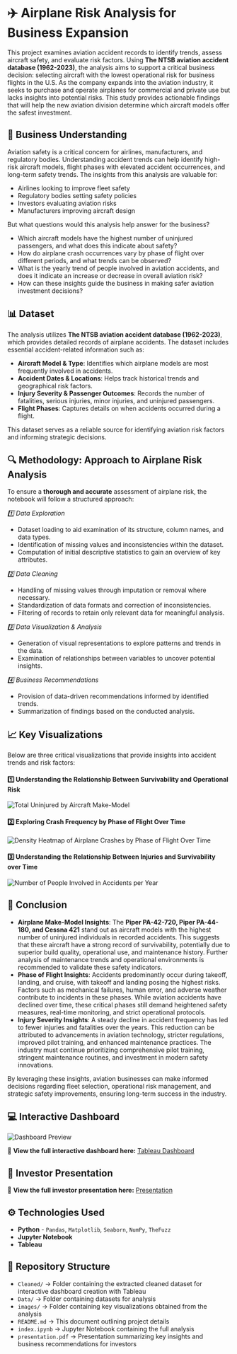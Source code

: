 # ✈️ Airplane Risk Analysis for Business Expansion

This project examines aviation accident records to identify trends, assess aircraft safety, and evaluate risk factors. Using **The NTSB aviation accident database (1962-2023)**, the analysis aims to support a critical business decision: selecting aircraft with the lowest operational risk for business flights in the U.S. As the company expands into the aviation industry, it seeks to purchase and operate airplanes for commercial and private use but lacks insights into potential risks. This study provides actionable findings that will help the new aviation division determine which aircraft models offer the safest investment.

## 💼 Business Understanding

Aviation safety is a critical concern for airlines, manufacturers, and regulatory bodies. Understanding accident trends can help identify high-risk aircraft models, flight phases with elevated accident occurrences, and long-term safety trends. The insights from this analysis are valuable for:

- Airlines looking to improve fleet safety
- Regulatory bodies setting safety policies
- Investors evaluating aviation risks
- Manufacturers improving aircraft design

But what questions would this analysis help answer for the business?

- Which aircraft models have the highest number of uninjured passengers, and what does this indicate about safety?
- How do airplane crash occurrences vary by phase of flight over different periods, and what trends can be observed?
- What is the yearly trend of people involved in aviation accidents, and does it indicate an increase or decrease in overall aviation risk?
- How can these insights guide the business in making safer aviation investment decisions?

## 📊 Dataset

The analysis utilizes **The NTSB aviation accident database (1962-2023)**, which provides detailed records of airplane accidents. The dataset includes essential accident-related information such as:

- **Aircraft Model & Type**: Identifies which airplane models are most frequently involved in accidents.
- **Accident Dates & Locations**: Helps track historical trends and geographical risk factors.
- **Injury Severity & Passenger Outcomes**: Records the number of fatalities, serious injuries, minor injuries, and uninjured passengers.
- **Flight Phases**: Captures details on when accidents occurred during a flight.

This dataset serves as a reliable source for identifying aviation risk factors and informing strategic decisions.

## 🔍 Methodology: Approach to Airplane Risk Analysis  

To ensure a **thorough and accurate** assessment of airplane risk, the notebook will follow a structured approach:  

*1️⃣ Data Exploration*  
- Dataset loading to aid examination of its structure, column names, and data types.  
- Identification of missing values and inconsistencies within the dataset.  
- Computation of initial descriptive statistics to gain an overview of key attributes.  

*2️⃣ Data Cleaning*  
- Handling of missing values through imputation or removal where necessary.  
- Standardization of data formats and correction of inconsistencies.  
- Filtering of records to retain only relevant data for meaningful analysis.  

*3️⃣ Data Visualization & Analysis*  
- Generation of visual representations to explore patterns and trends in the data.   
- Examination of relationships between variables to uncover potential insights.  

*4️⃣ Business Recommendations*
- Provision of data-driven recommendations informed by identified trends.  
- Summarization of findings based on the conducted analysis.  


## 📈 Key Visualizations

Below are three critical visualizations that provide insights into accident trends and risk factors:

#### 1️⃣ Understanding the Relationship Between Survivability and Operational Risk

![Total Uninjured by Aircraft Make-Model](images/v1.png)

#### 2️⃣ Exploring Crash Frequency by Phase of Flight Over Time

![Density Heatmap of Airplane Crashes by Phase of Flight Over Time](images/v2.png)

#### 3️⃣ Understanding the Relationship Between Injuries and Survivability over Time

![Number of People Involved in Accidents per Year](images/v3.png)

## 📌 Conclusion
- **Airplane Make-Model Insights**: The **Piper PA-42-720, Piper PA-44-180, and Cessna 421** stand out as aircraft models with the highest number of uninjured individuals in recorded accidents. This suggests that these aircraft have a strong record of survivability, potentially due to superior build quality, operational use, and maintenance history. Further analysis of maintenance trends and operational environments is recommended to validate these safety indicators.
- **Phase of Flight Insights**: Accidents predominantly occur during takeoff, landing, and cruise, with takeoff and landing posing the highest risks. Factors such as mechanical failures, human error, and adverse weather contribute to incidents in these phases. While aviation accidents have declined over time, these critical phases still demand heightened safety measures, real-time monitoring, and strict operational protocols.
- **Injury Severity Insights**: A steady decline in accident frequency has led to fewer injuries and fatalities over the years. This reduction can be attributed to advancements in aviation technology, stricter regulations, improved pilot training, and enhanced maintenance practices. The industry must continue prioritizing comprehensive pilot training, stringent maintenance routines, and investment in modern safety innovations.

By leveraging these insights, aviation businesses can make informed decisions regarding fleet selection, operational risk management, and strategic safety improvements, ensuring long-term success in the industry.

## 💻 Interactive Dashboard  
![Dashboard Preview](images/idb.png)  

🔗 **View the full interactive dashboard here:** [Tableau Dashboard](https://public.tableau.com/app/profile/vihaan.sheth/viz/Phase-1-Project_17429171082590/Dashboard)

## 📢 Investor Presentation  

📄 **View the full investor presentation here:** [Presentation](presentation.pdf)  


## ⚙️ Technologies Used
- **Python** - `Pandas`, `Matplotlib`, `Seaborn`, `NumPy`, `TheFuzz`
- **Jupyter Notebook** 
- **Tableau**
## 📂 Repository Structure  
- `Cleaned/` → Folder containing the extracted cleaned dataset for interactive dashboard creation with Tableau    
- `Data/` → Folder containing datasets for analysis  
- `images/` → Folder containing key visualizations obtained from the analysis  
- `README.md` → This document outlining project details  
- `index.ipynb` → Jupyter Notebook containing the full analysis
- `presentation.pdf` → Presentation summarizing key insights and business recommendations for investors

